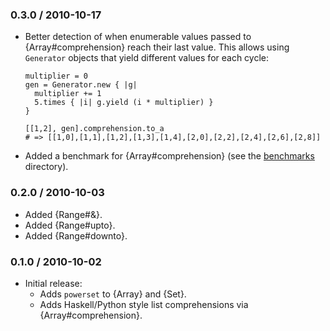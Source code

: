 ### 0.3.0 / 2010-10-17

* Better detection of when enumerable values passed to
  {Array#comprehension} reach their last value. This allows using
  `Generator` objects that yield different values for each cycle:

      multiplier = 0
      gen = Generator.new { |g|
        multiplier += 1
        5.times { |i| g.yield (i * multiplier) }
      }
  
      [[1,2], gen].comprehension.to_a
      # => [[1,0],[1,1],[1,2],[1,3],[1,4],[2,0],[2,2],[2,4],[2,6],[2,8]]

* Added a benchmark for {Array#comprehension} (see the
  [benchmarks](http://github.com/postmodern/combinatorics/tree/master/benchmarks) directory).

### 0.2.0 / 2010-10-03

* Added {Range#&}.
* Added {Range#upto}.
* Added {Range#downto}.

### 0.1.0 / 2010-10-02

* Initial release:
  * Adds `powerset` to {Array} and {Set}.
  * Adds Haskell/Python style list comprehensions via {Array#comprehension}.

